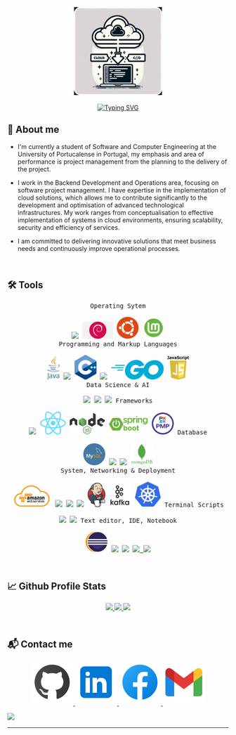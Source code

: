 <div align=center>
    <img src="https://raw.githubusercontent.com/migueloo-coder/migueloo-coder/main/resources/Devops.png" alt="DevOps 3d icon" height="200">
</div>
<br/>
<div align=center>
    <a href="https://git.io/typing-svg"><img src="https://readme-typing-svg.herokuapp.com?font=Fira+Code&pause=1000&color=2C7FF7&random=false&width=435&lines=>+Hello+Word!%2C+I+am+Miguel+Pinzon;>+Software+Engineer;>+Site+Reliability+Engineer+-+DevOps;>+Cloud+Architect+Solutions" alt="Typing SVG" /></a>
</div>



## 🚀 About me

- I'm currently a student of Software and Computer Engineering at the University of Portucalense in Portugal, my emphasis and area of performance is project management from the planning to the delivery of the project.

- I work in the Backend Development and Operations area, focusing on software project management. I have expertise in the implementation of cloud solutions, which allows me to contribute significantly to the development and optimisation of advanced technological infrastructures. My work ranges from conceptualisation to effective implementation of systems in cloud environments, ensuring scalability, security and efficiency of services. 

- I am committed to delivering innovative solutions that meet business needs and continuously improve operational processes.

<br/>

## 🛠️ Tools

<p align=center>
 <kbd>
      <kbd>Operating Sytem</kbd>
      <br>
      <br>
        <a href="https://www.microsoft.com/en-us/windows" target="_blank"><img width="50px" src="https://cdn.jsdelivr.net/gh/devicons/devicon/icons/windows8/windows8-original.svg" /></a>
        <a href="https://pop.system76.com/" target="_blank"><img width="70px" src="https://raw.githubusercontent.com/migueloo-coder/migueloo-coder/main/resources/debian.png" /></a>
        <a href="https://ubuntu.com/" target="_blank"><img width="50px" src="https://raw.githubusercontent.com/migueloo-coder/migueloo-coder/main/resources/ubuntu.png" /></a>
        <a href="https://archlinux.org/" target="_blank"><img width="50px" src="https://raw.githubusercontent.com/migueloo-coder/migueloo-coder/main/resources/mint.png" /></a>
    </kbd>
      <br>
    <kbd>
      <kbd>Programming and Markup Languages</kbd>
      <br>
      <br>
        <a href="java" target="_blank"><img width="30px" src="https://raw.githubusercontent.com/migueloo-coder/migueloo-coder/main/resources/java.png" /></a>
        <a href="https://www.python.org/" target="_blank"><img width="55px" src="https://cdn.jsdelivr.net/gh/devicons/devicon/icons/python/python-original.svg" /></a>
        <a href="https://www.rust-lang.org/" target="_blank"><img width="50px" src="https://raw.githubusercontent.com/migueloo-coder/migueloo-coder/main/resources/c++.png" /></a>
        <a href="https://www.cprogramming.com/" target="_blank"><img width="55px" src="https://cdn.jsdelivr.net/gh/devicons/devicon/icons/c/c-original.svg" /></a>
        <a href="https://www.lua.org/" target="_blank"><img width="120px" src="https://raw.githubusercontent.com/migueloo-coder/migueloo-coder/main/resources/go.png" /></a>
        <a href="https://html.com/html5/" target="_blank"><img width="50px" src="https://raw.githubusercontent.com/migueloo-coder/migueloo-coder/main/resources/javascript.png" /> </a> 
    </kbd>
      <br>
    <kbd>
      <kbd>Data Science & AI</kbd>
      <br>
      <br>
      <a href='https://www.tensorflow.org/' target="_blank"><img width="50px" src="https://cdn.jsdelivr.net/gh/devicons/devicon/icons/tensorflow/tensorflow-original.svg" /></a>
      <a href="https://numpy.org/" target="_blank"><img width="50px" src="https://cdn.jsdelivr.net/gh/devicons/devicon/icons/numpy/numpy-original.svg" /></a>
      <a href="https://opencv.org/" target="_blank"><img width="50px" src="https://cdn.jsdelivr.net/gh/devicons/devicon/icons/opencv/opencv-original-wordmark.svg" /></a>
    </kbd>
    <kbd>
      <kbd>Frameworks</kbd>
      <br>
      <br>
        <a href="https://www.djangoproject.com/" target="_blank"><img width="50px" src="https://cdn.jsdelivr.net/gh/devicons/devicon/icons/django/django-plain.svg" /></a>
        <a href="https://www.djangoproject.com/" target="_blank"><img width="60px" src="https://raw.githubusercontent.com/migueloo-coder/migueloo-coder/main/resources/react.png" /></a>
        <a href="https://www.djangoproject.com/" target="_blank"><img width="80px" src="https://raw.githubusercontent.com/migueloo-coder/migueloo-coder/main/resources/nodejs.png" /></a>
        <a href="https://www.djangoproject.com/" target="_blank"><img width="90px" src="https://raw.githubusercontent.com/migueloo-coder/migueloo-coder/main/resources/spring.png" /></a>
        <a href="https://www.djangoproject.com/" target="_blank"><img width="50px" src="https://raw.githubusercontent.com/migueloo-coder/migueloo-coder/main/resources/pmp.png" /></a>
    </kbd>
    <kbd>
      <kbd>Database</kbd>
      <br>
      <br>
      <a href="https://www.mysql.com/" target="_blank"><img width="50px" src="https://raw.githubusercontent.com/migueloo-coder/migueloo-coder/main/resources/mysql.png" /></a>
      <a href="https://www.postgresql.org/" target="_blank"><img width="50px" src="https://cdn.jsdelivr.net/gh/devicons/devicon/icons/postgresql/postgresql-original.svg" /></a>
      <a href="https://www.microsoft.com/en-us/sql-server/sql-server-downloads" target="_blank"><img width="50px" src="https://cdn.jsdelivr.net/gh/devicons/devicon/icons/microsoftsqlserver/microsoftsqlserver-plain-wordmark.svg" /></a>
      <a href="https://www.mysql.com/" target="_blank"><img width="50px" src="https://raw.githubusercontent.com/migueloo-coder/migueloo-coder/main/resources/mongo.png" /></a>
    </kbd>
      <br>
    <kbd>
      <kbd>System, Networking & Deployment</kbd>
      <br>
      <br>
      <a href="https://www.mysql.com/" target="_blank"><img width="90px" src="https://raw.githubusercontent.com/migueloo-coder/migueloo-coder/main/resources/aws.png" /></a>
      <a href="https://www.heroku.com/" target="_blank"><img width="50px" src="https://cdn.jsdelivr.net/gh/devicons/devicon/icons/heroku/heroku-plain.svg" /></a>
      <a href="https://git-scm.com/" target="_blank"><img width="50px" src="https://cdn.jsdelivr.net/gh/devicons/devicon/icons/git/git-plain.svg" /></a>
      <a href="https://www.docker.com/" target="_blank"><img width="50px" src="https://cdn.jsdelivr.net/gh/devicons/devicon/icons/docker/docker-plain.svg" /></a>
      <a href="https://www.mysql.com/" target="_blank"><img width="40px" src="https://raw.githubusercontent.com/migueloo-coder/migueloo-coder/main/resources/jenkins.png" /></a>
      <a href="https://www.mysql.com/" target="_blank"><img width="50px" src="https://raw.githubusercontent.com/migueloo-coder/migueloo-coder/main/resources/kafka.png" /></a>
      <a href="https://www.mysql.com/" target="_blank"><img width="60px" src="https://raw.githubusercontent.com/migueloo-coder/migueloo-coder/main/resources/kubernetes.png" /></a>
    </kbd>
    <kbd>
      <kbd>Terminal Scripts</kbd>
      <br>
      <br>
        <a href="https://www.gnu.org/software/bash/" target="_blank"><img width="50px" src="https://cdn.jsdelivr.net/gh/devicons/devicon/icons/bash/bash-plain.svg" /></a>
        <a href="https://learn.microsoft.com/en-us/powershell/" target="_blank"><img width="50px" src="https://upload.wikimedia.org/wikipedia/commons/a/af/PowerShell_Core_6.0_icon.png" /></a>
    </kbd>
    <kbd>
      <kbd>Text editor, IDE, Notebook</kbd>
      <br>
      <br>
      <a href="https://www.vim.org/" target="_blank"><img width="50px" src="https://raw.githubusercontent.com/migueloo-coder/migueloo-coder/main/resources/eclipse.png" /></a>
      <a href="https://plutojl.org/" target="_blank"><img width="50px" src="https://juliacomputing.gallerycdn.vsassets.io/extensions/juliacomputing/pluto-vscode/0.1.2/1649235051665/Microsoft.VisualStudio.Services.Icons.Default" /></a>
      <a href="https://jupyter.org/" target="_blank"><img width="50px" src="https://cdn.jsdelivr.net/gh/devicons/devicon/icons/jupyter/jupyter-original-wordmark.svg" /></a>
      <a href="https://code.visualstudio.com/" target="_blank"><img width="50px" src="https://cdn.jsdelivr.net/gh/devicons/devicon/icons/vscode/vscode-original.svg" />
      <a href="https://www.jetbrains.com/pycharm/" target="_blank"><img width="50px" src="https://upload.wikimedia.org/wikipedia/commons/1/1d/PyCharm_Icon.svg" /></a>
      </kbd>
</p>

<br/>

## 📈 Github Profile Stats

<p align="center">
    <a href="https://github.com/migueloo-coder">
        <img height="180em" src="https://streak-stats.demolab.com?user=migueloo-coder&theme=tokyonight&hide_border=true&border_radius="/>
        <img height="180em" src="https://github-readme-stats.vercel.app/api?username=migueloo-coder&show_icons=true&count_private=true&hide_border=true&theme=tokyonight&include_all_commits=true&count_private=true"/>
        <img height="180em" src="https://github-readme-stats.vercel.app/api/top-langs/?username=migueloo-coder&hide_border=true&layout=compact&theme=tokyonight&hide=jupyter%20notebook"/>
    </a>
</p>

<br/>

<!--## 🏆 Github Profile Trophy

<p align="left">
    <a href="https://github.com/hungpham3112">
        <img height="180em"
        src="https://github-profile-trophy.vercel.app/?username=hungpham3112&theme=tokyonight&no-frame=true&margin-h=15&row=3&title=MultiLanguage,Joined2020,Issues,PullRequest,Commits,Repositories"/>
</a>
</p>
-->
## 📬 Contact me

<p align=center>
    <a href="https://github.com/migueloo-coder" target="_blank">
        <img src="https://raw.githubusercontent.com/hungpham3112/hungpham3112/main/assets/github.svg" alt=github style="margin-bottom: 5px;" />
    </a>
    <a href="https://www.linkedin.com/in/miguel-pinzon-553a361a7/" target="_blank">
        <img src="https://raw.githubusercontent.com/hungpham3112/hungpham3112/main/assets/linkedin.svg" alt=linkedin style="margin-bottom: 5px;" />
    </a>
    <a href="https://www.facebook.com/profile.php?id=100017332264141" target="_blank">
        <img src="https://raw.githubusercontent.com/hungpham3112/hungpham3112/main/assets/facebook.svg" alt=facebook style="margin-bottom: 5px;" />
    </a>
    <a href="mailto:migue.pinzon.caro22@gmail.com" target="_blank">
        <img src="https://raw.githubusercontent.com/hungpham3112/hungpham3112/main/assets/gmail.svg" alt=gmail style="margin-bottom: 5px;" />
    </a>
</p>

<img src="https://user-images.githubusercontent.com/73097560/115834477-dbab4500-a447-11eb-908a-139a6edaec5c.gif" />

---
